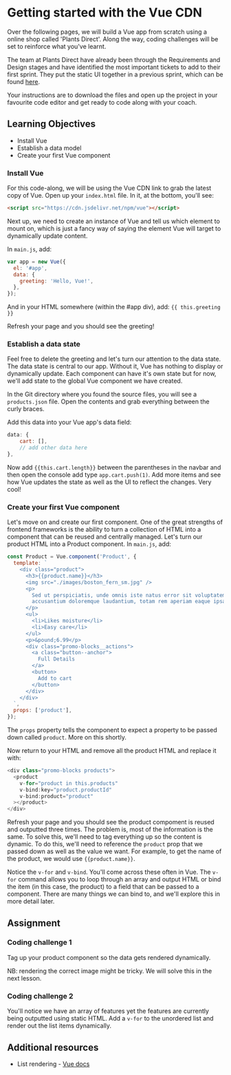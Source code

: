 # Getting started with the Vue CDN

Over the following pages, we will build a Vue app from scratch using a online shop called 'Plants Direct'. Along the way, coding challenges will be set to reinforce what you've learnt.

The team at Plants Direct have already been through the Requirements and Design stages and have identified the most important tickets to add to their first sprint. They put the static UI together in a previous sprint, which can be found [here](https://github.com/MultiverseLearningProducts/swe2-solutions/tree/main/MOD1/plants-direct-starter/starter).

Your instructions are to download the files and open up the project in your favourite code editor and get ready to code along with your coach.

## Learning Objectives

- Install Vue
- Establish a data model
- Create your first Vue component

### Install Vue

For this code-along, we will be using the Vue CDN link to grab the latest copy of Vue. Open up your `index.html` file. In it, at the bottom, you'll see:

```html
<script src="https://cdn.jsdelivr.net/npm/vue"></script>
```

Next up, we need to create an instance of Vue and tell us which element to mount on, which is just a fancy way of saying the element Vue will target to dynamically update content.

In `main.js`, add:

```javascript
var app = new Vue({
  el: '#app',
  data: {
    greeting: 'Hello, Vue!',
  },
});
```

And in your HTML somewhere (within the #app div), add: `{{ this.greeting }}`

Refresh your page and you should see the greeting!

### Establish a data state

Feel free to delete the greeting and let's turn our attention to the data state. The data state is central to our app. Without it, Vue has nothing to display or dynamically update. Each component can have it's own state but for now, we'll add state to the global Vue component we have created.

In the Git directory where you found the source files, you will see a `products.json` file. Open the contents and grab everything between the curly braces.

Add this data into your Vue app's data field:

```javascript
data: {
    cart: [],
    // add other data here
},
```

Now add `{{this.cart.length}}` between the parentheses in the navbar and then open the console add type `app.cart.push(1)`. Add more items and see how Vue updates the state as well as the UI to reflect the changes. Very cool!

### Create your first Vue component

Let's move on and create our first component. One of the great strengths of frontend frameworks is the ability to turn a collection of HTML into a component that can be reused and centrally managed. Let's turn our product HTML into a Product component. In `main.js`, add:

```javascript
const Product = Vue.component('Product', {
  template: `
    <div class="product">
      <h3>{{product.name}}</h3>
      <img src="./images/boston_fern_sm.jpg" />
      <p>
        Sed ut perspiciatis, unde omnis iste natus error sit voluptatem
        accusantium doloremque laudantium, totam rem aperiam eaque ipsa
      </p>
      <ul>
        <li>Likes moisture</li>
        <li>Easy care</li>
      </ul>
      <p>&pound;6.99</p>
      <div class="promo-blocks__actions">
        <a class="button--anchor">
          Full Details
        </a>        
        <button>
          Add to cart
        </button>
      </div>
    </div>
  `,
  props: ['product'],
});
```

The `props` property tells the component to expect a property to be passed down called `product`. More on this shortly.

Now return to your HTML and remove all the product HTML and replace it with:

```javascript
<div class="promo-blocks products">
  <product
    v-for="product in this.products"
    v-bind:key="product.productId"
    v-bind:product="product"
  ></product>
</div>
```

Refresh your page and you should see the product compoment is reused and outputted three times. The problem is, most of the information is the same. To solve this, we'll need to tag everything up so the content is dynamic. To do this, we'll need to reference the `product` prop that we passed down as well as the value we want. For example, to get the name of the product, we would use `{{product.name}}`.

Notice the `v-for` and `v-bind`. You'll come across these often in Vue. The `v-for` command allows you to loop through an array and output HTML or bind the item (in this case, the product) to a field that can be passed to a component. There are many things we can bind to, and we'll explore this in more detail later.

## Assignment

### Coding challenge 1

Tag up your product component so the data gets rendered dynamically.

NB: rendering the correct image might be tricky. We will solve this in the next lesson.

### Coding challenge 2

You'll notice we have an array of features yet the features are currently being outputted using static HTML. Add a `v-for` to the unordered list and render out the list items dynamically.

## Additional resources

- List rendering - [Vue docs](https://vuejs.org/v2/guide/list.html)
